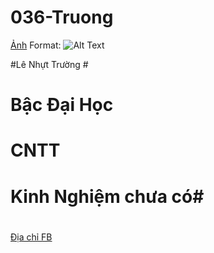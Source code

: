 # 036-Truong
[Ảnh](/images/logo.png)
Format: ![Alt Text](url)

#Lê Nhựt Trường #
# Bậc Đại Học #
# CNTT # 
# Kinh Nghiệm chưa có#
# #
[Địa chỉ FB ](https://www.facebook.com/bin.su.1650)
